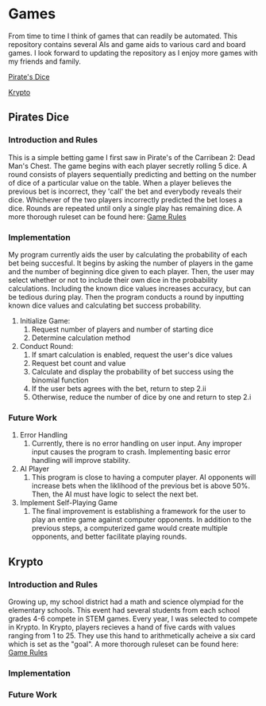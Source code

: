 # Games

From time to time I think of games that can readily be automated. This repository contains several AIs and game aids to various card and board games. I look forward to updating the repository as I enjoy more games with my friends and family.

[Pirate's Dice](#pirates-dice)

[Krypto](#krypto)

## Pirates Dice

### Introduction and Rules
This is a simple betting game I first saw in Pirate's of the Carribean 2: Dead Man's Chest.  The game begins with each player secretly rolling 5 dice. A round consists of players sequentially predicting and betting on the number of dice of a particular value on the table. When a player believes the previous bet is incorrect, they 'call' the bet and everybody reveals their dice. Whichever of the two players incorrectly predicted the bet loses a dice. Rounds are repeated until only a single play has remaining dice. A more thorough ruleset can be found here: [Game Rules](https://en.wikipedia.org/wiki/Liar%27s_dice)

### Implementation
My program currently aids the user by calculating the probability of each bet being succesful. It begins by asking the number of players in the game and the number of beginning dice given to each player. Then, the user may select whether or not to include their own dice in the probability calculations. Including the known dice values increases accuracy, but can be tedious during play. Then the program conducts a round by inputting known dice values and calculating bet success probability.

  1) Initialize Game:
      1) Request number of players and number of starting dice
      2) Determine calculation method
  2) Conduct Round:
      1) If smart calculation is enabled, request the user's dice values
      2) Request bet count and value
      3) Calculate and display the probability of bet success using the binomial function
      4) If the user bets agrees with the bet, return to step 2.ii
      5) Otherwise, reduce the number of dice by one and return to step 2.i

### Future Work

  1) Error Handling
      1) Currently, there is no error handling on user input. Any improper input causes the program to crash. Implementing basic error handling will improve stability.
  2) AI Player
      1) This program is close to having a computer player. AI opponents will increase bets when the liklihood of the previous bet is above 50%. Then, the AI must have logic to select the next bet. 
  3) Implement Self-Playing Game
      1) The final improvement is establishing a framework for the user to play an entire game against computer opponents. In addition to the previous steps, a computerized game would create multiple opponents, and better facilitate playing rounds.


## Krypto

### Introduction and Rules
Growing up, my school district had a math and science olympiad for the elementary schools. This event had several students from each school grades 4-6 compete in STEM games. Every year, I was selected to compete in Krypto. In Krypto, players recieves a hand of five cards with values ranging from 1 to 25.  They use this hand to arithmetically acheive a six card which is set as the "goal".  A more thorough ruleset can be found here: [Game Rules](https://en.wikipedia.org/wiki/Krypto_(game))

### Implementation

### Future Work
